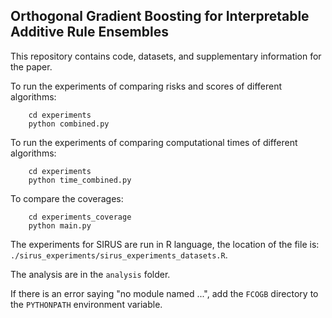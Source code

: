 ## Orthogonal Gradient Boosting for Interpretable Additive Rule Ensembles

This repository contains code, datasets, and supplementary information for the paper.

To run the experiments of comparing risks and scores of different algorithms: 

```
    cd experiments
    python combined.py
```

To run the experiments of comparing computational times of different algorithms: 

```
    cd experiments
    python time_combined.py
```

To compare the coverages: 

```
    cd experiments_coverage
    python main.py
```

The experiments for SIRUS are run in R language, the location of the file is: ```./sirus_experiments/sirus_experiments_datasets.R```.

The analysis are in the ```analysis``` folder.

If there is an error saying "no module named ...", add the ```FCOGB``` directory to the ```PYTHONPATH``` environment variable.
